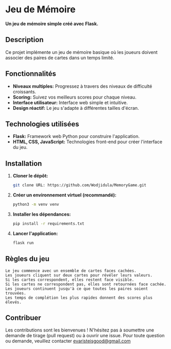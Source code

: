 # Jeu de Mémoire

**Un jeu de mémoire simple créé avec Flask.**

## Description

Ce projet implémente un jeu de mémoire basique où les joueurs doivent associer des paires de cartes dans un temps limité. 

## Fonctionnalités

* **Niveaux multiples:** Progressez à travers des niveaux de difficulté croissants.
* **Scoring:** Suivez vos meilleurs scores pour chaque niveau.
* **Interface utilisateur:** Interface web simple et intuitive.
* **Design réactif:** Le jeu s'adapte à différentes tailles d'écran.

## Technologies utilisées

* **Flask:** Framework web Python pour construire l'application.
* **HTML, CSS, JavaScript:** Technologies front-end pour créer l'interface du jeu.

## Installation

1. **Cloner le dépôt:**
   ```bash
   git clone URL: https://github.com/Wodjidula/MemoryGame.git
2. **Créer un environnement virtuel (recommandé):**
   ```bash
   python3 -m venv venv
3. **Installer les dépendances:**
   ```bash
   pip install -r requirements.txt
4. **Lancer l'application:**
   ```bash
   flask run

## Règles du jeu

    Le jeu commence avec un ensemble de cartes faces cachées.
    Les joueurs cliquent sur deux cartes pour révéler leurs valeurs.
    Si les cartes correspondent, elles restent face visible.
    Si les cartes ne correspondent pas, elles sont retournées face cachée.
    Les joueurs continuent jusqu'à ce que toutes les paires soient trouvées.
    Les temps de complétion les plus rapides donnent des scores plus élevés.

## Contribuer

Les contributions sont les bienvenues ! N'hésitez pas à soumettre une demande de tirage (pull request) ou à ouvrir une issue.
Pour toute question ou demande, veuillez contacter evaristeisgood@gmail.com

